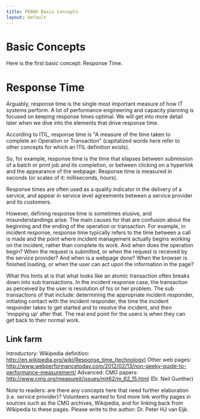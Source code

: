 ```yaml
---
title: PEBOK Basis Concepts
layout: default
---
```


# Basic Concepts

Here is the first basic concept: Response Time.

# Response Time

Arguably, response time is the single most important measure of how IT systems perform. 
A lot of performance engineering and capacity planning is focused on keeping response times optimal. 
We will get into more detail later when we dive into the elements that drive response time. 

According to ITIL, response time is "A measure of the time taken to complete an Operation or Transaction" (capitalized words here refer to other concepts for which an ITIL definition exists).

So, for example, response time is the time that elapses between submission of a batch or print job and its completion, or between clicking on a hyperlink and the appearance of the webpage. Response time is measured in seconds (or scales of it: milliseconds, hours).

Response times are often used as a quality indicator in the delivery of a service, and appear in service level agreements between a service provider and its customers. 

However, defining response time is sometimes elusive, and misunderstandings arise. The main causes for that are confusion about the beginning and the ending of the operation or transaction. For example, in incident response, response time typically refers to the time between a call is made and the point where incident management actually begins working on the incident, rather than complete its work. And when does the operation begin? When the request is submitted, or when the request is received by the service provider? And when is a webpage done? When the browser is finished loading, or when the user can act upon the information in the page?

What this hints at is that what looks like an atomic transaction often breaks down into sub transactions. In the incident response case, the transaction as perceived by the user is resolution of his or her problem. The sub transactions of that include: determining the appropriate incident responder, initiating contact with the incident responder, the time the incident responder takes to get started and to resolve the incident, and then ‘mopping up’ after that. The real end point for the users is when they can get back to their normal work. 
## Link farm
Introductory:
Wikipedia definition: http://en.wikipedia.org/wiki/Response_time_(technology)
Other web pages: http://www.webperformancetoday.com/2012/02/13/non-geeky-guide-to-performance-measurement/ 
Advanced:
CMG papers: http://www.cmg.org/measureit/issues/mit62/m_62_15.html  (Dr. Neil Gunther)

Note to readers:  are there any concepts here that need further elaboration (i.e. service provider)? Volunteers wanted to find more link worthy pages in sources such as the CMG archives, Wikipedia, and for linking back from Wikipedia to these pages.  Please write to the author:  Dr. Peter HJ van Eijk. 

